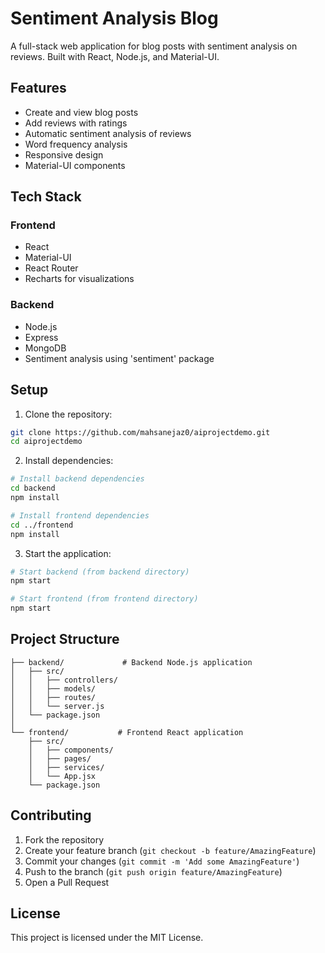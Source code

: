 # Sentiment Analysis Blog

A full-stack web application for blog posts with sentiment analysis on reviews. Built with React, Node.js, and Material-UI.

## Features

- Create and view blog posts
- Add reviews with ratings
- Automatic sentiment analysis of reviews
- Word frequency analysis
- Responsive design
- Material-UI components

## Tech Stack

### Frontend
- React
- Material-UI
- React Router
- Recharts for visualizations

### Backend
- Node.js
- Express
- MongoDB
- Sentiment analysis using 'sentiment' package

## Setup

1. Clone the repository:
```bash
git clone https://github.com/mahsanejaz0/aiprojectdemo.git
cd aiprojectdemo
```

2. Install dependencies:
```bash
# Install backend dependencies
cd backend
npm install

# Install frontend dependencies
cd ../frontend
npm install
```

3. Start the application:
```bash
# Start backend (from backend directory)
npm start

# Start frontend (from frontend directory)
npm start
```

## Project Structure

```
├── backend/             # Backend Node.js application
│   ├── src/
│   │   ├── controllers/
│   │   ├── models/
│   │   ├── routes/
│   │   └── server.js
│   └── package.json
│
└── frontend/           # Frontend React application
    ├── src/
    │   ├── components/
    │   ├── pages/
    │   ├── services/
    │   └── App.jsx
    └── package.json
```

## Contributing

1. Fork the repository
2. Create your feature branch (`git checkout -b feature/AmazingFeature`)
3. Commit your changes (`git commit -m 'Add some AmazingFeature'`)
4. Push to the branch (`git push origin feature/AmazingFeature`)
5. Open a Pull Request

## License

This project is licensed under the MIT License. 
